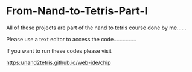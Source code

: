 # From-Nand-to-Tetris-Part-I

All of these projects are part of the nand to tetris course done by me......

Please use a text editor to access the code...............


If you want to run these codes please visit


https://nand2tetris.github.io/web-ide/chip
